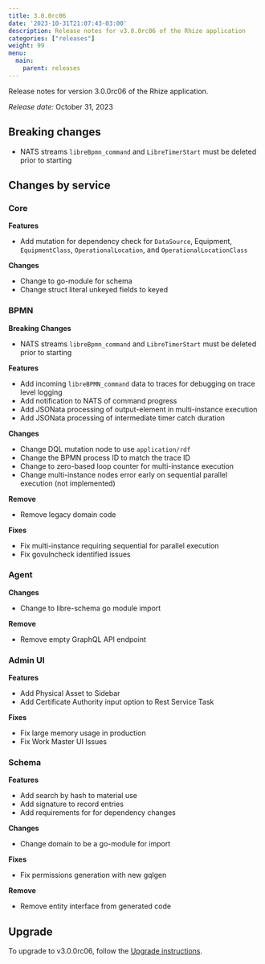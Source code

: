 ```yaml
---
title: 3.0.0rc06
date: '2023-10-31T21:07:43-03:00'
description: Release notes for v3.0.0rc06 of the Rhize application
categories: ["releases"]
weight: 99
menu:
  main:
    parent: releases
---
```


Release notes for version 3.0.0rc06 of the Rhize application.

_Release date:_ October 31, 2023

## Breaking changes

- NATS streams `libreBpmn_command` and `LibreTimerStart` must be deleted prior to starting

## Changes by service

### Core

**Features**
- Add mutation for dependency check for `DataSource`, Equipment, `EquipmentClass`, `OperationalLocation`, and `OperationalLocationClass`

**Changes**
- Change to go-module for schema
- Change struct literal unkeyed fields to keyed


### BPMN


**Breaking Changes**
- NATS streams `libreBpmn_command` and `LibreTimerStart` must be deleted prior to starting

**Features**
- Add incoming `libreBPMN_command` data to traces for debugging on trace level logging
- Add notification to NATS of command progress
- Add JSONata processing of output-element in multi-instance execution
- Add JSONata processing of intermediate timer catch duration

**Changes**
- Change DQL mutation node to use `application/rdf`
- Change the BPMN process ID to match the trace ID
- Change to zero-based loop counter for multi-instance execution
- Change multi-instance nodes error early on sequential parallel execution (not implemented)

**Remove**
- Remove legacy domain code

**Fixes**
- Fix multi-instance requiring sequential for parallel execution
- Fix govulncheck identified issues

### Agent

**Changes**
- Change to libre-schema go module import

**Remove**
- Remove empty GraphQL API endpoint


### Admin UI

**Features**
- Add Physical Asset to Sidebar
- Add Certificate Authority input option to Rest Service Task

**Fixes**
- Fix large memory usage in production
- Fix Work Master UI Issues

### Schema


**Features**
- Add search by hash to material use
- Add signature to record entries
- Add requirements for for dependency changes

**Changes**
- Change domain to be a go-module for import

**Fixes**
- Fix permissions generation with new gqlgen

**Remove**
- Remove entity interface from generated code


## Upgrade

To upgrade to v3.0.0rc06, follow the [Upgrade instructions](/deploy/upgrade).
